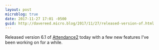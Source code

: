 ```yaml
---
layout: post
microblog: true
date: 2017-11-27 17:01 -0500
guid: http://davereed.micro.blog/2017/11/27/released-version-of.html
---
```

Released version 6.1 of [Attendance2](https://itunes.apple.com/us/app/attendance2/id536206472?mt=8) today with a few new features I've been working on for a while.
